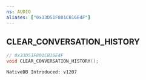 ```yaml
---
ns: AUDIO
aliases: ["0x33D51F801CB16E4F"]
---
```

## CLEAR_CONVERSATION_HISTORY

```c
// 0x33D51F801CB16E4F
void CLEAR_CONVERSATION_HISTORY();
```

```
NativeDB Introduced: v1207
```


